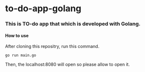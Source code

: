# to-do-app-golang

### This is TO-do app that which is developed with Golang.

#### How to use

After cloning this repositry, run this command.

```
go run main.go
```
Then, the localhost:8080 will open so please allow to open it.

